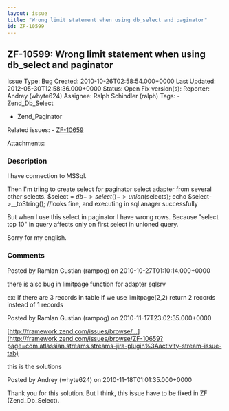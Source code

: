 ```yaml
---
layout: issue
title: "Wrong limit statement when using db_select and paginator"
id: ZF-10599
---
```


ZF-10599: Wrong limit statement when using db\_select and paginator
-------------------------------------------------------------------

 Issue Type: Bug Created: 2010-10-26T02:58:54.000+0000 Last Updated: 2012-05-30T12:58:36.000+0000 Status: Open Fix version(s): 
 Reporter:  Andrey (whyte624)  Assignee:  Ralph Schindler (ralph)  Tags: - Zend\_Db\_Select
- Zend\_Paginator
 
 Related issues: - [ZF-10659](/issues/browse/ZF-10659)
 
 Attachments: 
### Description

I have connection to MSSql.

Then I'm triing to create select for paginator select adapter from several other selects. $select = $db->select()->union($selects); echo $select->\_\_toString(); //looks fine, and executing in sql anager successfully

But when I use this select in paginator I have wrong rows. Because "select top 10" in query affects only on first select in unioned query.

Sorry for my english.

 

 

### Comments

Posted by Ramlan Gustian (rampog) on 2010-10-27T01:10:14.000+0000

there is also bug in limitpage function for adapter sqlsrv

ex: if there are 3 records in table if we use limitpage(2,2) return 2 records instead of 1 records

 

 

Posted by Ramlan Gustian (rampog) on 2010-11-17T23:02:35.000+0000

[http://framework.zend.com/issues/browse/…](http://framework.zend.com/issues/browse/ZF-10659?page=com.atlassian.streams.streams-jira-plugin%3Aactivity-stream-issue-tab)

this is the solutions

 

 

Posted by Andrey (whyte624) on 2010-11-18T01:01:35.000+0000

Thank you for this solution. But I think, this issue have to be fixed in ZF (Zend\_Db\_Select).

 

 
